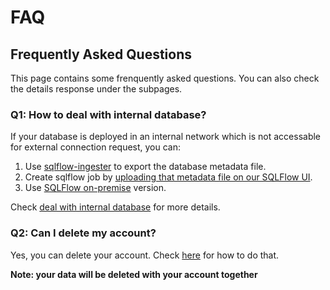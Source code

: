# FAQ

## Frequently Asked Questions

This page contains some frenquently asked questions. You can also check the details response under the subpages.

### Q1: How to deal with internal database?

If your database is deployed in an internal network which is not accessable for external connection request, you can:

1. Use [sqlflow-ingester](broken-reference) to export the database metadata file.
2. Create sqlflow job by [uploading that metadata file on our SQLFlow UI](../../1.-introduction/ui/job-management/job-sources.md#upload-file).&#x20;
3. Use [SQLFlow on-premise](../../1.-introduction/readme/cloud-and-on-premise-version.md#install-a-sqlflow-on-premise-version-on-your-own-server) version.

Check [deal with internal database](handling-internal-database.md) for more details.

### Q2: Can I delete my account?

Yes, you can delete your account. Check [here](delete-your-account.md) for how to do that.

**Note: your data will be deleted with your account together**
